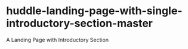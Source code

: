 # huddle-landing-page-with-single-introductory-section-master
A Landing Page with Introductory Section
